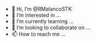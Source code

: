 - 👋 Hi, I’m @RMalancoSTK
- 👀 I’m interested in ...
- 🌱 I’m currently learning ...
- 💞️ I’m looking to collaborate on ...
- 📫 How to reach me ...

<!---
RMalancoSTK/RMalancoSTK is a ✨ special ✨ repository because its `README.md` (this file) appears on your GitHub profile.
You can click the Preview link to take a look at your changes.
--->
